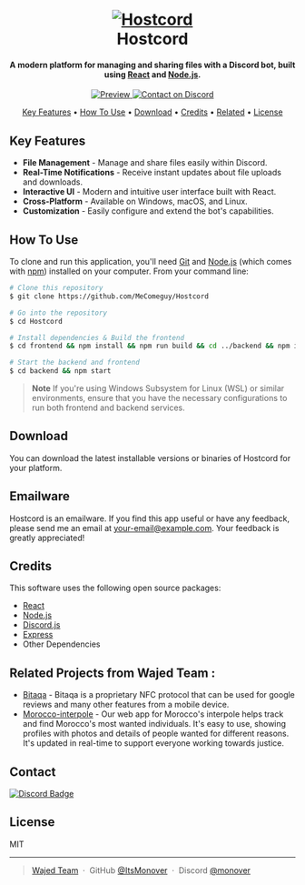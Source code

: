 <h1 align="center">
  <br>
  <a href="https://github.com/ItsMonover/Hostcord"><img src="https://media.discordapp.net/attachments/1119257753987334205/1269685893908791306/hostcord.png?ex=66b0f6a2&is=66afa522&hm=d0640ed90f57d18a0a315d96d008f1e862750691723572bb07fad535e9afadba&=&format=webp&quality=lossless" alt="Hostcord"></a>
  <br>
  Hostcord
  <br>
</h1>

<h4 align="center">A modern platform for managing and sharing files with a Discord bot, built using <a href="http://reactjs.org" target="_blank">React</a> and <a href="http://nodejs.org" target="_blank">Node.js</a>.</h4>

<p align="center">
  <a href="https://hostcord.onrender.com/">
    <img src="https://img.shields.io/badge/Preview-Hostcord-blue.svg"
         alt="Preview">
  </a>
  <a href="https://discord.com/users/1119229177137205309">
    <img src="https://img.shields.io/badge/Contact%20on%20Discord-@Comeguy-7289DA.svg"
         alt="Contact on Discord">
  </a>
</p>
<p align="center">
  <a href="#key-features">Key Features</a> •
  <a href="#how-to-use">How To Use</a> •
  <a href="#download">Download</a> •
  <a href="#credits">Credits</a> •
  <a href="#related">Related</a> •
  <a href="#license">License</a>
</p>



## Key Features

* **File Management** - Manage and share files easily within Discord.
* **Real-Time Notifications** - Receive instant updates about file uploads and downloads.
* **Interactive UI** - Modern and intuitive user interface built with React.
* **Cross-Platform** - Available on Windows, macOS, and Linux.
* **Customization** - Easily configure and extend the bot's capabilities.

## How To Use

To clone and run this application, you'll need [Git](https://git-scm.com) and [Node.js](https://nodejs.org/en/download/) (which comes with [npm](http://npmjs.com)) installed on your computer. From your command line:

```bash
# Clone this repository
$ git clone https://github.com/MeComeguy/Hostcord

# Go into the repository
$ cd Hostcord

# Install dependencies & Build the frontend
$ cd frontend && npm install && npm run build && cd ../backend && npm install

# Start the backend and frontend
$ cd backend && npm start
```

> **Note**
> If you're using Windows Subsystem for Linux (WSL) or similar environments, ensure that you have the necessary configurations to run both frontend and backend services.

## Download

You can download the latest installable versions or binaries of Hostcord for your platform.

## Emailware

Hostcord is an emailware. If you find this app useful or have any feedback, please send me an email at [your-email@example.com](mailto:your-email@example.com). Your feedback is greatly appreciated!

## Credits

This software uses the following open source packages:

- [React](https://reactjs.org/)
- [Node.js](https://nodejs.org/)
- [Discord.js](https://discord.js.org/)
- [Express](https://expressjs.com/)
- Other Dependencies

## Related Projects from Wajed Team :

* [Bitaqa](https://github.com/MeComeguy/bitaqa) - Bitaqa is a proprietary NFC protocol that can be used for google reviews and many other features from a mobile device.
* [Morocco-interpole](https://github.com/MeComeguy/morocco-interpole) - Our web app for Morocco's interpole helps track and find Morocco's most wanted individuals. It's easy to use, showing profiles with photos and details of people wanted for different reasons. It's updated in real-time to support everyone working towards justice.

## Contact


  <a href="https://discord.com/users/1119229177137205309">
    <img src="https://dcbadge.vercel.app/api/shield/1119229177137205309" alt="Discord Badge"/>
  </a>

## License

MIT

---

> [Wajed Team](https://www.wajed.network) &nbsp;&middot;&nbsp;
> GitHub [@ItsMonover]() &nbsp;&middot;&nbsp;
> Discord [@monover](https://discord.com/users/1119229177137205309)
